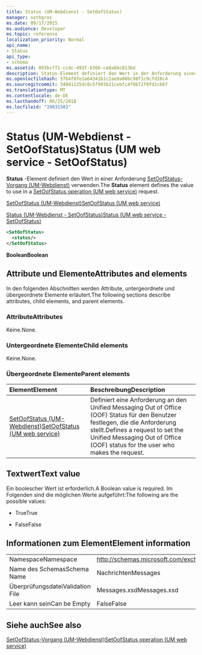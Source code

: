 ```yaml
---
title: Status (UM-Webdienst - SetOofStatus)
manager: sethgros
ms.date: 09/17/2015
ms.audience: Developer
ms.topic: reference
localization_priority: Normal
api_name:
- Status
api_type:
- schema
ms.assetid: 893bcff1-ccdc-493f-b366-ce8a68c813bd
description: Status-Element definiert den Wert in der Anforderung einer SetOofStatus-Operation (UM-Webdienst) verwenden.
ms.openlocfilehash: 57b4f8fe1a64341b1c2ae0a06bc98f1c9cfd28c4
ms.sourcegitcommit: 34041125dc8c5f993b21cebfc4f8b72f0fd2cb6f
ms.translationtype: MT
ms.contentlocale: de-DE
ms.lasthandoff: 06/25/2018
ms.locfileid: "19831583"
---
```

# <a name="status-um-web-service---setoofstatus"></a><span data-ttu-id="83390-103">Status (UM-Webdienst - SetOofStatus)</span><span class="sxs-lookup"><span data-stu-id="83390-103">Status (UM web service - SetOofStatus)</span></span>

<span data-ttu-id="83390-104">**Status** -Element definiert den Wert in einer Anforderung [SetOofStatus-Vorgang (UM-Webdienst)](setoofstatus-operation-um-web-service.md) verwenden.</span><span class="sxs-lookup"><span data-stu-id="83390-104">The **Status** element defines the value to use in a [SetOofStatus operation (UM web service)](setoofstatus-operation-um-web-service.md) request.</span></span> 
  
[<span data-ttu-id="83390-105">SetOofStatus (UM-Webdienst)</span><span class="sxs-lookup"><span data-stu-id="83390-105">SetOofStatus (UM web service)</span></span>](setoofstatus-um-web-service.md)
  
[<span data-ttu-id="83390-106">Status (UM-Webdienst - SetOofStatus)</span><span class="sxs-lookup"><span data-stu-id="83390-106">Status (UM web service - SetOofStatus)</span></span>](status-um-web-servicesetoofstatus.md)
  
```xml
<SetOofStatus>
  <status/>
</SetOofStatus>
```

 <span data-ttu-id="83390-107">**Boolean**</span><span class="sxs-lookup"><span data-stu-id="83390-107">**Boolean**</span></span>
## <a name="attributes-and-elements"></a><span data-ttu-id="83390-108">Attribute und Elemente</span><span class="sxs-lookup"><span data-stu-id="83390-108">Attributes and elements</span></span>

<span data-ttu-id="83390-109">In den folgenden Abschnitten werden Attribute, untergeordnete und übergeordnete Elemente erläutert.</span><span class="sxs-lookup"><span data-stu-id="83390-109">The following sections describe attributes, child elements, and parent elements.</span></span>
  
### <a name="attributes"></a><span data-ttu-id="83390-110">Attribute</span><span class="sxs-lookup"><span data-stu-id="83390-110">Attributes</span></span>

<span data-ttu-id="83390-111">Keine.</span><span class="sxs-lookup"><span data-stu-id="83390-111">None.</span></span>
  
### <a name="child-elements"></a><span data-ttu-id="83390-112">Untergeordnete Elemente</span><span class="sxs-lookup"><span data-stu-id="83390-112">Child elements</span></span>

<span data-ttu-id="83390-113">Keine.</span><span class="sxs-lookup"><span data-stu-id="83390-113">None.</span></span>
  
### <a name="parent-elements"></a><span data-ttu-id="83390-114">Übergeordnete Elemente</span><span class="sxs-lookup"><span data-stu-id="83390-114">Parent elements</span></span>

|<span data-ttu-id="83390-115">**Element**</span><span class="sxs-lookup"><span data-stu-id="83390-115">**Element**</span></span>|<span data-ttu-id="83390-116">**Beschreibung**</span><span class="sxs-lookup"><span data-stu-id="83390-116">**Description**</span></span>|
|:-----|:-----|
|[<span data-ttu-id="83390-117">SetOofStatus (UM-Webdienst)</span><span class="sxs-lookup"><span data-stu-id="83390-117">SetOofStatus (UM web service)</span></span>](setoofstatus-um-web-service.md) <br/> |<span data-ttu-id="83390-118">Definiert eine Anforderung an den Unified Messaging Out of Office (OOF) Status für den Benutzer festlegen, die die Anforderung stellt.</span><span class="sxs-lookup"><span data-stu-id="83390-118">Defines a request to set the Unified Messaging Out of Office (OOF) status for the user who makes the request.</span></span>  <br/> |
   
## <a name="text-value"></a><span data-ttu-id="83390-119">Textwert</span><span class="sxs-lookup"><span data-stu-id="83390-119">Text value</span></span>

<span data-ttu-id="83390-120">Ein boolescher Wert ist erforderlich.</span><span class="sxs-lookup"><span data-stu-id="83390-120">A Boolean value is required.</span></span> <span data-ttu-id="83390-121">Im Folgenden sind die möglichen Werte aufgeführt:</span><span class="sxs-lookup"><span data-stu-id="83390-121">The following are the possible values:</span></span>
  
- <span data-ttu-id="83390-122">True</span><span class="sxs-lookup"><span data-stu-id="83390-122">True</span></span>
    
- <span data-ttu-id="83390-123">False</span><span class="sxs-lookup"><span data-stu-id="83390-123">False</span></span>
    
## <a name="element-information"></a><span data-ttu-id="83390-124">Informationen zum Element</span><span class="sxs-lookup"><span data-stu-id="83390-124">Element information</span></span>

|||
|:-----|:-----|
|<span data-ttu-id="83390-125">Namespace</span><span class="sxs-lookup"><span data-stu-id="83390-125">Namespace</span></span>  <br/> |http://schemas.microsoft.com/exchange/services/2006/messages  <br/> |
|<span data-ttu-id="83390-126">Name des Schemas</span><span class="sxs-lookup"><span data-stu-id="83390-126">Schema Name</span></span>  <br/> |<span data-ttu-id="83390-127">Nachrichten</span><span class="sxs-lookup"><span data-stu-id="83390-127">Messages</span></span>  <br/> |
|<span data-ttu-id="83390-128">Überprüfungsdatei</span><span class="sxs-lookup"><span data-stu-id="83390-128">Validation File</span></span>  <br/> |<span data-ttu-id="83390-129">Messages.xsd</span><span class="sxs-lookup"><span data-stu-id="83390-129">Messages.xsd</span></span>  <br/> |
|<span data-ttu-id="83390-130">Leer kann sein</span><span class="sxs-lookup"><span data-stu-id="83390-130">Can be Empty</span></span>  <br/> |<span data-ttu-id="83390-131">False</span><span class="sxs-lookup"><span data-stu-id="83390-131">False</span></span>  <br/> |
   
## <a name="see-also"></a><span data-ttu-id="83390-132">Siehe auch</span><span class="sxs-lookup"><span data-stu-id="83390-132">See also</span></span>



[<span data-ttu-id="83390-133">SetOofStatus-Vorgang (UM-Webdienst)</span><span class="sxs-lookup"><span data-stu-id="83390-133">SetOofStatus operation (UM web service)</span></span>](setoofstatus-operation-um-web-service.md)

